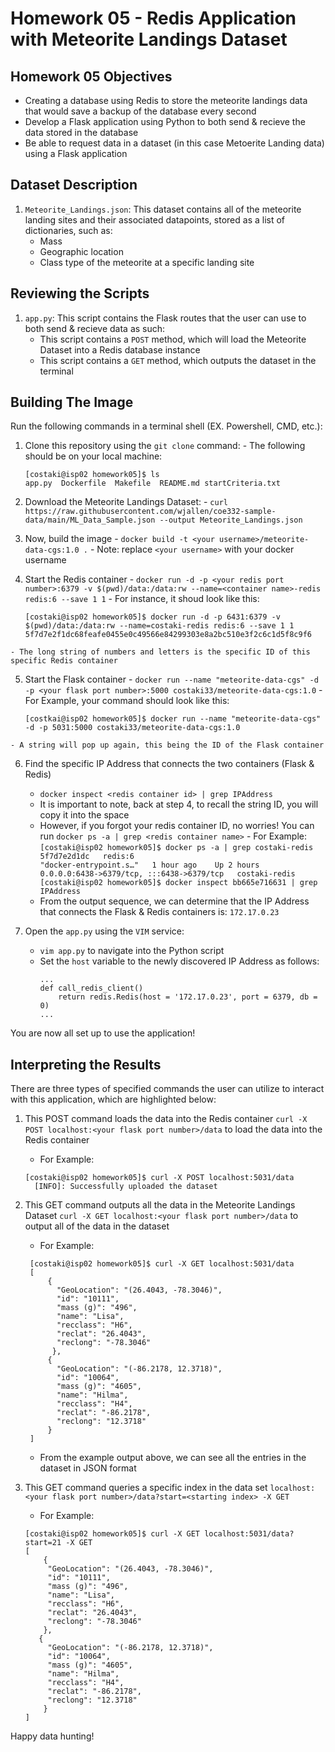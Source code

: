# Homework 05 - Redis Application with Meteorite Landings Dataset

## Homework 05 Objectives
* Creating a database using Redis to store the meteorite landings data that would save a backup of the database every second 
* Develop a Flask application using Python to both send & recieve the data stored in the database 
* Be able to request data in a dataset (in this case Metoerite Landing data) using a Flask application

## Dataset Description
1. `Meteorite_Landings.json`: This dataset contains all of the meteorite landing sites and their associated datapoints, stored as a list of dictionaries, such as:
    - Mass
    - Geographic location
    - Class type of the meteorite at a specific landing site

## Reviewing the Scripts
1. `app.py`: This script contains the Flask routes that the user can use to both send & recieve data as such: 
    - This script contains a `POST` method, which will load the Meteorite Dataset into a Redis database instance
    - This script contains a `GET` method, which outputs the dataset in the terminal

## Building The Image
Run the following commands in a terminal shell (EX. Powershell, CMD, etc.):
  1. Clone this repository using the `git clone` command:
    - The following should be on your local machine:
        ```
        [costaki@isp02 homework05]$ ls
        app.py  Dockerfile  Makefile  README.md startCriteria.txt
        ```
  2. Download the Meteorite Landings Dataset:
    - `curl https://raw.githubusercontent.com/wjallen/coe332-sample-data/main/ML_Data_Sample.json --output Meteorite_Landings.json`
  3. Now, build the image
    - `docker build -t <your username>/meteorite-data-cgs:1.0 .` 
    - Note: replace `<your username>` with your docker username

  4. Start the Redis container
    - `docker run -d -p <your redis port number>:6379 -v $(pwd)/data:/data:rw --name=<container name>-redis redis:6 --save 1 1`
    - For instance, it shoud look like this:
        ```
        [costaki@isp02 homework05]$ docker run -d -p 6431:6379 -v $(pwd)/data:/data:rw --name=costaki-redis redis:6 --save 1 1
        5f7d7e2f1dc68feafe0455e0c49566e84299303e8a2bc510e3f2c6c1d5f8c9f6
        ```
    - The long string of numbers and letters is the specific ID of this specific Redis container

  5. Start the Flask container
    - `docker run --name "meteorite-data-cgs" -d -p <your flask port number>:5000 costaki33/meteorite-data-cgs:1.0`
    - For Example, your command should look like this:
        ```
        [costkai@isp02 homework05]$ docker run --name "meteorite-data-cgs" -d -p 5031:5000 costaki33/meteorite-data-cgs:1.0
        ```
    - A string will pop up again, this being the ID of the Flask container 

6. Find the specific IP Address that connects the two containers (Flask & Redis)
    - `docker inspect <redis container id> | grep IPAddress`
    - It is important to note, back at step 4, to recall the string ID, you will copy it into the <redis container ID> space 
    - However, if you forgot your redis container ID, no worries! You can run `docker ps -a | grep <redis container name>`
           - For Example:
               ```
               [costaki@isp02 homework05]$ docker ps -a | grep costaki-redis
        5f7d7e2d1dc   redis:6                                   "docker-entrypoint.s…"   1 hour ago    Up 2 hours                0.0.0.0:6438->6379/tcp, :::6438->6379/tcp   costaki-redis
               [costaki@isp02 homework05]$ docker inspect bb665e716631 | grep IPAddress
               ```
    - From the output sequence, we can determine that the IP Address that connects the Flask & Redis containers is: `172.17.0.23`

7. Open the `app.py` using the `VIM` service:
    - `vim app.py` to navigate into the Python script
    - Set the `host` variable to the newly discovered IP Address as follows:
        ```
        ...
        def call_redis_client()
            return redis.Redis(host = '172.17.0.23', port = 6379, db = 0)
        ...
        ```
You are now all set up to use the application! 

## Interpreting the Results

There are three types of specified commands the user can utilize to interact with this application, which are highlighted below:


  1. This POST command loads the data into the Redis container
      `curl -X POST localhost:<your flask port number>/data` to load the data into the Redis container
      - For Example:
      ```
      [costaki@isp02 homework05]$ curl -X POST localhost:5031/data
        [INFO]: Successfully uploaded the dataset
      ```
      
  2. This GET command outputs all the data in the Meteorite Landings Dataset
      `curl -X GET localhost:<your flask port number>/data` to output all of the data in the dataset
      - For Example:
     ```
      [costaki@isp02 homework05]$ curl -X GET localhost:5031/data
      [
          {
            "GeoLocation": "(26.4043, -78.3046)",
            "id": "10111",
            "mass (g)": "496",
            "name": "Lisa",
            "recclass": "H6",
            "reclat": "26.4043",
            "reclong": "-78.3046"
           },
          {
            "GeoLocation": "(-86.2178, 12.3718)",
            "id": "10064",
            "mass (g)": "4605",
            "name": "Hilma",
            "recclass": "H4",
            "reclat": "-86.2178",
            "reclong": "12.3718"
          }
      ]
      ```
      - From the example output above, we can see all the entries in the dataset in JSON format
 
   3. This GET command queries a specific index in the data set
        `localhost:<your flask port number>/data?start=<starting index> -X GET`
      - For Example:
      ```
      [costaki@isp02 homework05]$ curl -X GET localhost:5031/data?start=21 -X GET
      [
          {
           "GeoLocation": "(26.4043, -78.3046)",
           "id": "10111",
           "mass (g)": "496",
           "name": "Lisa",
           "recclass": "H6",
           "reclat": "26.4043",
           "reclong": "-78.3046"
          },
         {
           "GeoLocation": "(-86.2178, 12.3718)",
           "id": "10064",
           "mass (g)": "4605",
           "name": "Hilma",
           "recclass": "H4",
           "reclat": "-86.2178",
           "reclong": "12.3718"
          } 
      ]
      ```
Happy data hunting!
